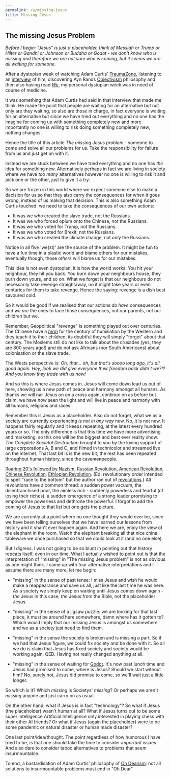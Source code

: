 ```yaml
---
permalink: /w/missing-jesus
title: Missing Jesus
---
```


## The missing Jesus Problem

*Before I begin: "Jesus" is just a placeholder, think of Messiah or Trump or Hilter or Gandhi or Johnson or Buddha or Godot - we don't know who is missing and therefore we are not sure who is coming, but it seems we are all waiting for someone.*

After a dystopian week of watching Adam Curtis' [TraumaZone](https://en.wikipedia.org/wiki/Russia_1985–1999:_TraumaZone), listening to an [interview](https://www.youtube.com/watch?v=663vLIYBcpI) of him, discovering Ayn Rands [Objectivism](https://en.wikipedia.org/wiki/Objectivism) philosophy and then also having read [*We*](https://en.wikipedia.org/wiki/We_(novel)), my personal dystopian week was in need of course of medicine.

It was something that Adam Curtis had said in that interview that made me think. He made the point that people are waiting for an alternative but not only are they waiting, so also are those in charge, in fact everyone is waiting for an alternative but since we have tried out everything and no one has the imagine for coming up with something completely new and more importantly no one is willing to risk doing something completely new, nothing changes.

Hence the title of this article *The missing Jesus problem* - someone to come and solve all our problems for us. Take the responsibility for failure from us and just get on with it.

Instead we are stuck between we have tried everything and no one has  *the* idea for something new. Alternatively perhaps in fact we are living in society where we have *too many* alternatives however no one is willing to risk it and pick one or the other, just to give it a try.

So we are frozen in this world where we expect someone else to make a decision for us so that they also carry the consequences for when it goes wrong, instead of us making that decision. This is also something Adam Curtis touched: we need to take the consequences of our own actions:

- It was we who created the slave trade, not the Russians.
- It was we who forced opium onto the Chinese, not the Russians.
- It was we who voted for Trump, not the Russians. 
- It was we who voted for Brexit, not the Russians. 
- It was we who created the climate change, not *only* the Russians.

Notice in all five 'we(st)' are the source of the problem. It might be fun to have a fun time in a plastic world and blame others for our mistakes, eventually though, those *others* will blame us for our mistakes.

This idea is not even dystopian, it is how the world works. You hit your neighbour, they hit you back. You burn down your neighbours house, they burn down yours, and so on. What we forget is that our neighbours do not necessarily take revenge straightaway, no it might take years or even centuries for them to take revenge. Hence the saying: revenge is a dish best savoured cold.

So it would be good if we realised that our actions *do have* consequences and *we are* the ones to face those consequences, not our parents, not our children but we. 

Remember, Geopolitical "revenge" is something played out over centuries. The Chinese have a [*term*](https://en.wikipedia.org/wiki/Century_of_humiliation) for the century of humiliation by the Western and they teach it to their children, its doubtful they will simply "forget" about that century. The Moslems still do not like to talk about the crusades (yes, they are 800 years ago!) and do not ask Africans (nor South Americans) about colonisation or the slave trade.

The Wests perspective is: *Oh, that .. oh, but that's soooo long ago, it's all good again. Hey, look we did give everyone their freedom back didn't we?!? And you know they trade with us now!*

And so this is where Jesus comes in. Jesus will come down lead us out of here, showing us a new path of peace and harmony amongst all humans. As thanks we will nail Jesus on on a cross again, continue on as before but claim: we have *now* seen the light and will live in peace and harmony with all humans, religions and races. 

Remember this is Jesus as a placeholder. Also do not forget, what we as a society are currently experiencing *is not in any way* new. No, it is not new. It happens fairly regularly and it keeps repeating, at the latest every hundred years or so. The only difference is that this time we have more advertising and marketing, so this one will be the biggest and best ever reality show: *The Complete Societal Destruction* brought to you by the loving support of large corporations A, B and C, and filmed in technicolor and streamed live on the internet. That last bit is is the new bit, the rest has been repeated throughout human history, since the cave~~men~~people.

[Roaring 20's followed by Nazism](https://en.wikipedia.org/wiki/Roaring_Twenties), [Russian Revolution](https://en.wikipedia.org/wiki/Russian_Revolution), [American Revolution](https://en.wikipedia.org/wiki/American_Revolution), [Chinese Revolution](https://en.wikipedia.org/wiki/Chinese_Communist_Revolution), [Ethiopian Revolution](https://en.wikipedia.org/wiki/Ethiopian_Revolution). (Ed: revolutionary order intended to spell "race to the bottom" but the author ran out of [revolutions](https://en.wikipedia.org/wiki/List_of_revolutions_and_rebellions).) All revolutions have a common thread: a sudden power vacuum, the disenfranchised poor, the aimless rich - suddenly powerless and fearful (of losing their riches), a sudden emergence of a strong leader promising to empower the powerless and dethrone the powerful. I forgot to add the coming of Jesus to that list but one gets the picture.

We are currently at a point where no one thought they would ever be, since we have been telling ourselves that we have learned our lessons from history and it shan't ever happen again. And here we are, enjoy the view of the elephant in the room. Watch the elephant breaking all that nice china tableware we once purchased so that we could look at it (and no one else).

But I digress. I was not going to be so blunt in pointing out that history repeats itself, even in our time. What I actually wished to point out is that the interpretation of "missing" in "The missing Jesus problem" is not as obvious as one might think. I came up with four alternative interpretations and I assume there are many more, let me begin:

- "missing" in the sense of past tense: I miss Jesus and wish he would make a reappearance and save us all, just like the last time he was here. As a society we simply keep on waiting until Jesus comes down again - *the* Jesus in this case, *the* Jesus from the Bible, not the placeholder Jesus.

- "missing" in the sense of a jigsaw puzzle: we are looking for that last piece, it must be around here somewhere, damn where has it gotten to? Which would imply that our missing Jesus is amongst us somewhere and we as a society just need to find them.

- "missing" in the sense the society is broken and is missing a part. So if we had that Jesus figure, we could fix society and be done with it. So all we do is claim that Jesus has fixed society and society would be working again. QED. Having not really changed anything at all.

- "missing" in the sense of waiting for [Godot](https://en.wikipedia.org/wiki/Waiting_for_Godot). It's now past lunch time and Jesus had promised to come, where is Jesus? Should we start without him? No, surely not, Jesus did promise to come, so we'll wait just a little longer.

So which is it? Which *missing* is Societys' *missing*? Or perhaps we aren't *missing* anyone and just carry on as usual.

On the other hand, what if Jesus is in fact "technology"? So what if Jesus (the placeholder) wasn't human at all? What if Jesus turns out to be some super intelligence Artificial Intelligence only interested in playing chess with their other AI friends? Or what if Jesus (again the placeholder) were to be some pandemic or natural disaster or human made disaster?

One last point/idea/thought. The point regardless of how humorous I have tried to be, is that one should take the time to consider *important* issues. And also dare to consider taboo alternatives to problems that seem insurmountable. 

To end, a bastardisation of Adam Curtis' philosophy of [Oh Dearism](https://thoughtmaybe.com/oh-dearism/): not all solutions to insurmountable problems must end in "Oh Dear".

